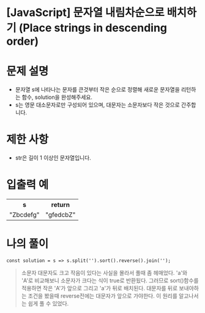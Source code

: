 # [JavaScript] 문자열 내림차순으로 배치하기 (Place strings in descending order)

# 문제 설명
- 문자열 s에 나타나는 문자를 큰것부터 작은 순으로 정렬해 새로운 문자열을 리턴하는 함수, solution을 완성해주세요.
- s는 영문 대소문자로만 구성되어 있으며, 대문자는 소문자보다 작은 것으로 간주합니다.

# 제한 사항
- str은 길이 1 이상인 문자열입니다.
# 입출력 예
<table>
<tr><th>s</th><th>return</th></tr>
<tr><td>"Zbcdefg"</td><td>"gfedcbZ"</td></tr>
</table>

# 나의 풀이
```
const solution = s => s.split('').sort().reverse().join('');
```

> 소문자 대문자도 크고 작음이 있다는 사실을 몰라서 풀때 좀 헤매었다. 'a'와 'A'로 비교해보니 소문자가 크다는 식이 true로 반환됬다. 그러므로 sort()함수를 적용하면 작은 'A'가 앞으로 그리고 'a'가 뒤로 배치된다. 대문자를 뒤로 보내야하는 조건을 봤을때 reverse전에는 대문자가 앞으로 가야한다. 이 원리를 알고나서는 쉽게 풀 수 있었다.